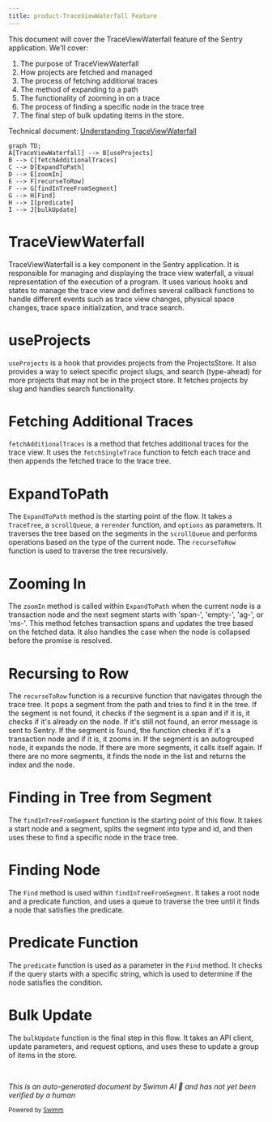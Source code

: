 ```yaml
---
title: product-TraceViewWaterfall Feature
---
```

This document will cover the TraceViewWaterfall feature of the Sentry application. We'll cover:

1. The purpose of TraceViewWaterfall
2. How projects are fetched and managed
3. The process of fetching additional traces
4. The method of expanding to a path
5. The functionality of zooming in on a trace
6. The process of finding a specific node in the trace tree
7. The final step of bulk updating items in the store.

Technical document: <SwmLink doc-title="Understanding TraceViewWaterfall">[Understanding TraceViewWaterfall](/.swm/understanding-traceviewwaterfall.yn6pvax9.sw.md)</SwmLink>

```mermaid
graph TD;
A[TraceViewWaterfall] --> B[useProjects]
B --> C[fetchAdditionalTraces]
C --> D[ExpandToPath]
D --> E[zoomIn]
E --> F[recurseToRow]
F --> G[findInTreeFromSegment]
G --> H[Find]
H --> I[predicate]
I --> J[bulkUpdate]
```

# TraceViewWaterfall

TraceViewWaterfall is a key component in the Sentry application. It is responsible for managing and displaying the trace view waterfall, a visual representation of the execution of a program. It uses various hooks and states to manage the trace view and defines several callback functions to handle different events such as trace view changes, physical space changes, trace space initialization, and trace search.

# useProjects

`useProjects` is a hook that provides projects from the ProjectsStore. It also provides a way to select specific project slugs, and search (type-ahead) for more projects that may not be in the project store. It fetches projects by slug and handles search functionality.

# Fetching Additional Traces

`fetchAdditionalTraces` is a method that fetches additional traces for the trace view. It uses the `fetchSingleTrace` function to fetch each trace and then appends the fetched trace to the trace tree.

# ExpandToPath

The `ExpandToPath` method is the starting point of the flow. It takes a `TraceTree`, a `scrollQueue`, a `rerender` function, and `options` as parameters. It traverses the tree based on the segments in the `scrollQueue` and performs operations based on the type of the current node. The `recurseToRow` function is used to traverse the tree recursively.

# Zooming In

The `zoomIn` method is called within `ExpandToPath` when the current node is a transaction node and the next segment starts with 'span-', 'empty-', 'ag-', or 'ms-'. This method fetches transaction spans and updates the tree based on the fetched data. It also handles the case when the node is collapsed before the promise is resolved.

# Recursing to Row

The `recurseToRow` function is a recursive function that navigates through the trace tree. It pops a segment from the path and tries to find it in the tree. If the segment is not found, it checks if the segment is a span and if it is, it checks if it's already on the node. If it's still not found, an error message is sent to Sentry. If the segment is found, the function checks if it's a transaction node and if it is, it zooms in. If the segment is an autogrouped node, it expands the node. If there are more segments, it calls itself again. If there are no more segments, it finds the node in the list and returns the index and the node.

# Finding in Tree from Segment

The `findInTreeFromSegment` function is the starting point of this flow. It takes a start node and a segment, splits the segment into type and id, and then uses these to find a specific node in the trace tree.

# Finding Node

The `Find` method is used within `findInTreeFromSegment`. It takes a root node and a predicate function, and uses a queue to traverse the tree until it finds a node that satisfies the predicate.

# Predicate Function

The `predicate` function is used as a parameter in the `Find` method. It checks if the query starts with a specific string, which is used to determine if the node satisfies the condition.

# Bulk Update

The `bulkUpdate` function is the final step in this flow. It takes an API client, update parameters, and request options, and uses these to update a group of items in the store.

&nbsp;

*This is an auto-generated document by Swimm AI 🌊 and has not yet been verified by a human*

<SwmMeta version="3.0.0" repo-id="Z2l0aHViJTNBJTNBc2VudHJ5LWRlbW8lM0ElM0FTd2ltbS1EZW1v" repo-name="sentry-demo" doc-type="product-flows"><sup>Powered by [Swimm](/)</sup></SwmMeta>
